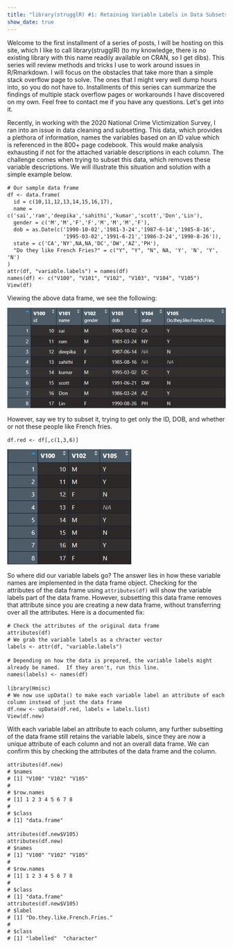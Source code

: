 ```yaml
---
title: "library(strugglR) #1: Retaining Variable Labels in Data Subsets"
show_date: true 
---
```


Welcome to the first installment of a series of posts, I will be hosting on this site, which I like to call library(strugglR) (to my knowledge, there is no existing library with this name readily available on CRAN, so I get dibs). This series will review methods and tricks I use to work around issues in R/Rmarkdown. I will focus on the obstacles that take more than a simple stack overflow page to solve. The ones that I might very well dump hours into, so you do not have to. Installments of this series can summarize the findings of multiple stack overflow pages or workarounds I have discovered on my own. Feel free to contact me if you have any questions. Let's get into it. 

Recently, in working with the 2020 National Crime Victimization Survey, I ran into an issue in data cleaning and subsetting. This data, which provides a plethora of information, names the variables based on an ID value which is referenced in the 800+ page codebook. This would make analysis exhausting if not for the attached variable descriptions in each column. The challenge comes when trying to subset this data, which removes these variable descriptions. We will illustrate this situation and solution with a simple example below. 

```
# Our sample data frame
df <- data.frame(
  id = c(10,11,12,13,14,15,16,17),
  name = c('sai','ram','deepika','sahithi','kumar','scott','Don','Lin'),
  gender = c('M','M','F','F','M','M','M','F'),
  dob = as.Date(c('1990-10-02','1981-3-24','1987-6-14','1985-8-16',
                  '1995-03-02','1991-6-21','1986-3-24','1990-8-26')),
  state = c('CA','NY',NA,NA,'DC','DW','AZ','PH'),
  "Do they like French Fries?" = c("Y", "Y", "N", NA, 'Y', 'N', 'Y', 'N')
)
attr(df, "variable.labels") = names(df)
names(df) <- c("V100", "V101", "V102", "V103", "V104", "V105")
View(df)
```
Viewing the above data frame, we see the following: 

![Our Initial Data Frame, with descriptions under each Column Name](https://github.com/gspiga/gspiga.github.io/blob/master/assets/images/struggleR/df_full_varlabels.png?raw=true)

However, say we try to subset it, trying to get only the ID, DOB, and whether or not these people like French fries. 
```
df.red <- df[,c(1,3,6)]
```
![Our reduced data frame with no variable labels](https://github.com/gspiga/gspiga.github.io/blob/master/assets/images/struggleR/df_red_varlabels.png?raw=true)

So where did our variable labels go? The answer lies in how these variable names are implemented in the data frame object. Checking for the attributes of the data frame using `attributes(df)` will show the variable labels part of the data frame. However, subsetting this data frame removes that attribute since you are creating a new data frame, without transferring over all the attributes. Here is a documented fix: 

```
# Check the attributes of the original data frame 
attributes(df)
# We grab the variable labels as a chracter vector
labels <- attr(df, "variable.labels")

# Depending on how the data is prepared, the variable labels might already be named.  If they aren't, run this line.
names(labels) <- names(df)

library(Hmisc)
# We now use upData() to make each variable label an attribute of each column instead of just the data frame
df.new <- upData(df.red, labels = labels.list)
View(df.new)
```
With each variable label an attribute to each column, any further subsetting of the data frame still retains the variable labels, since they are now a unique attribute of each column and not an overall data frame. We can confirm this by checking the attributes of the data frame and the column. 

```
attributes(df.new)
# $names
# [1] "V100" "V102" "V105"
# 
# $row.names
# [1] 1 2 3 4 5 6 7 8
# 
# $class
# [1] "data.frame"

attributes(df.new$V105)
attributes(df.new)
# $names
# [1] "V100" "V102" "V105"
# 
# $row.names
# [1] 1 2 3 4 5 6 7 8
# 
# $class
# [1] "data.frame"
attributes(df.new$V105)
# $label
# [1] "Do.they.like.French.Fries."
# 
# $class
# [1] "labelled"  "character"
```
